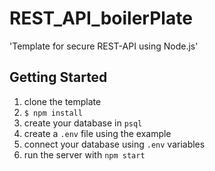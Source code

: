 # REST_API_boilerPlate

'Template for secure REST-API using Node.js'

## Getting Started

1. clone the template
1. `$ npm install`
1. create your database in `psql`
1. create a `.env` file using the example
1. connect your database using `.env` variables
1. run the server with `npm start`
